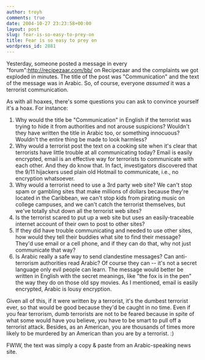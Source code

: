 ```yaml
---
author: troyh
comments: true
date: 2004-10-27 23:23:58+00:00
layout: post
slug: fear-is-so-easy-to-prey-on
title: Fear is so easy to prey on
wordpress_id: 2881
---
```


Yesterday, someone posted a message in every "forum":http://recipezaar.com/bb/ on Recipezaar and the complaints we got exploded in minutes. The title of the post was "Communication" and the text of the message was in Arabic. So, of course, everyone _assumed_ it was a terrorist communication.

As with all hoaxes, there's some questions you can ask to convince yourself it's a hoax. For instance:

1. Why would the title be "Communication" in English if the terrorist was trying to hide it from authorities and not arouse suspicions? Wouldn't they have written the title in Arabic too, or something innocuous? Wouldn't the entire thing be made to look harmless?
2. Why would a terrorist post the text on a cooking site when it's clear that terrorists have little trouble at all communicating today? Email is easily encrypted, email is an effective way for terrorists to communicate with each other. And they do know that. In fact, investigators discovered that the 9/11 hijackers used plain old Hotmail to communicate, i.e., no encryption whatsoever.
3. Why would a terrorist need to use a 3rd party web site? We can't stop spam or gambling sites that make millions of dollars because they're located in the Caribbean, we can't stop kids from pirating music on college campuses, and we can't catch the terrorist themselves, but we've totally shut down all the terrorist web sites?
4. Is the terrorist scared to put up a web site but uses an easily-traceable internet account of their own to post to other sites?
5. If they did have trouble communicating and needed to use other sites, how would they tell their buddies what site to find their  message? They'd use email or a cell phone, and if they can do that, why not just communicate that way?
6. Is Arabic really a safe way to send clandestine messages? Can anti-terrorism authorities read Arabic? Of course they can -- it's not a secret language only evil people can learn. The message would better be written in English with the secret meanings, like "the fox is in the pen" the way they do on those old spy movies. As I mentioned, email is easily encrypted, Arabic is lousy encryption.

Given all of this, if it were written by a terrorist, it's the dumbest terrorist ever, so that would be good because they'd be caught in no time. Even if you fear terrorism, dumb terrorists are not to be feared because in spite of what some would have you believe, you have to be smart to pull off a terrorist attack. Besides, as an American, you are thousands of times more likely to be murdered by an American than you are by a terrorist. :)

FWIW, the text was simply a copy & paste from an Arabic-speaking news site.
